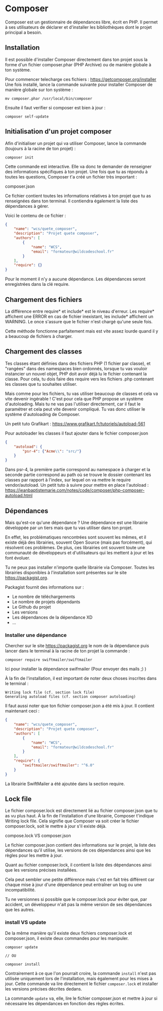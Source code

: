# Composer 

Composer est un gestionnaire de dépendances libre, écrit en PHP. Il permet à ses utilisateurs de déclarer et d'installer les bibliothèques dont le projet principal a besoin.

## Installation 

Il est possible d'installer Composer directement dans ton projet sous la forme d'un fichier composer.phar (PHP Archive) ou de manière globale à ton système.

Pour commencer telecharge ces fichiers : https://getcomposer.org/installer
Une fois installé, lance la commande suivante pour installer Composer de manière globale sur ton système : 
```cli
mv composer.phar /usr/local/bin/composer
```

Ensuite il faut verifier si composer est bien à jour : 
````cli
composer self-update
````

## Initialisation d'un projet composer 

Afin d'initialiser un projet qui va utiliser Composer, lance la commande (toujours à la racine de ton projet) :
````cli
composer init
````

Cette commande est interactive. Elle va donc te demander de renseigner des informations spécifiques à ton projet.
Une fois que tu as répondu à toutes les questions, Composer t'a créé un fichier très important :

composer.json

Ce fichier contient toutes les informations relatives à ton projet que tu as renseignées dans ton terminal. Il contiendra également la liste des dépendances à gérer.

Voici le contenu de ce fichier :
````json
{
    "name": "wcs/quete_composer",
    "description": "Projet quete composer",
    "authors": [
        {
            "name": "WCS",
            "email": "formateur@wildcodeschool.fr"
        }
    ],
    "require": {}
}
````
Pour le moment il n'y a aucune dépendance. Les dépendances seront enregistrées dans la clé require.

## Chargement des fichiers 

La différence entre require* et include* est le niveau d'erreur. Les require* affichent une ERROR en cas de fichier inexistant, les include* affichent un WARNING. Le once s'assure que le fichier n'est chargé qu'une seule fois.

Cette méthode fonctionne parfaitement mais est vite assez lourde quand il y a beaucoup de fichiers à charger.

## Chargement des classes 

Tes classes étant définies dans des fichiers PHP (1 fichier par classe), et "rangées" dans des namespaces bien ordonnés, lorsque tu vas vouloir instancier un nouvel objet, PHP doit avoir déjà lu le fichier contenant la classe. Pour cela, tu dois faire des require vers les fichiers .php contenant les classes que tu souhaites utiliser.

Mais comme pour les fichiers, tu vas utiliser beaucoup de classes et cela va vite devenir ingérable ! C'est pour cela que PHP propose un système d'autoloading. Mais tu ne vas pas l'utiliser directement, car il faut le paramétrer et cela peut vite devenir compliqué. Tu vas donc utiliser le système d'autoloading de Composer.

Un petit tuto Grafikart : https://www.grafikart.fr/tutoriels/autoload-561 

Pour autoloader les classes  il faut ajouter dans le fichier composer.json 
````json
{
    "autoload": {
        "psr-4": {"Acme\\": "src/"}
    }
}
````
Dans psr-4, la première partie correspond au namespace à charger et la seconde partie correspond au path où se trouve le dossier contenant les classes par rapport à l'index, sur lequel on va mettre le require vendor/autoload. 
Un petit tuto à suivre pour mettre en place l'autoload : 
https://jeanbaptistemarie.com/notes/code/composer/php-composer-autoload.html

## Dépendances 

Mais qu'est-ce qu'une dépendance ? Une dépendance est une librairie développée par un tiers mais que tu vas utiliser dans ton projet.

En effet, les problématiques rencontrées sont souvent les mêmes, et il existe déjà des librairies, souvent Open Source (mais pas forcément), qui résolvent ces problèmes. De plus, ces librairies ont souvent toute une communauté de développeurs et d'utilisateurs qui les mettent à jour et les font évoluer.

Tu ne peux pas installer n'importe quelle librairie via Composer. Toutes les librairies disponibles à l'installation sont présentes sur le site https://packagist.org.

Packagist fournit des informations sur :

- Le nombre de téléchargements
- Le nombre de projets dépendants
- Le Github du projet
- Les versions
- Les dépendances de la dépendance XD
- ...

### Installer une dépendance 

Chercher sur le site https://packagist.org le nom de la dépendance puis lancer dans le terminal à la racine de ton projet la commande : 
````cli
composer require swiftmailer/swiftmailer
````
Ici pour installer la dépendance swifmailer (Pour envoyer des mails ;) ) 

À la fin de l'installation, il est important de noter deux choses inscrites dans le terminal :
```
Writing lock file (cf. section lock file)
Generating autoload files (cf. section composer autoloading)
```
Il faut aussi noter que ton fichier composer.json a été mis à jour. Il contient maintenant ceci :
```json
{
    "name": "wcs/quete_composer",
    "description": "Projet quete composer",
    "authors": [
        {
            "name": "WCS",
            "email": "formateur@wildcodeschool.fr"
        }
    ],
    "require": {
        "swiftmailer/swiftmailer": "^6.0"
    }
}
```
La librairie SwiftMailer a été ajoutée dans la section require.

## Lock file 

Le fichier composer.lock est directement lié au fichier composer.json que tu as vu plus haut. À la fin de l'installation d'une librairie, Composer t'indique Writing lock file. Cela signifie que Composer va soit créer le fichier composer.lock, soit le mettre à jour s'il existe déjà.

compose.lock VS composer.json

Le fichier composer.json contient des informations sur le projet, la liste des dépendances qu'il utilise, les versions de ces dépendances ainsi que les règles pour les mettre à jour.

Quant au fichier composer.lock, il contient la liste des dépendances ainsi que les versions précises installées.

Cela peut sembler une petite différence mais c'est en fait très différent car chaque mise à jour d'une dépendance peut entraîner un bug ou une incompatibilité.

Tu ne versionnes si possible que le composer.lock pour éviter que, par accident, un développeur n'ait pas la même version de ses dépendances que les autres.

### install VS update

De la même manière qu'il existe deux fichiers composer.lock et composer.json, il existe deux commandes pour les manipuler.
```cli
composer update

// OU

composer install
```
Contrairement à ce que l'on pourrait croire, la commande ```install``` n'est pas utilisée uniquement lors de l'installation, mais également pour les mises à jour. Cette commande va lire directement le fichier ```composer.lock``` et installer les versions précises décrites dedans.

La commande ```update``` va, elle, lire le fichier composer.json et mettre à jour si nécessaire les dépendances en fonction des règles écrites.
